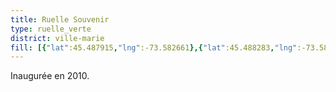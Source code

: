 ```yaml
---
title: Ruelle Souvenir
type: ruelle_verte
district: ville-marie
fill: [{"lat":45.487915,"lng":-73.582661},{"lat":45.488283,"lng":-73.581384},{"lat":45.488287,"lng":-73.581389}]
---
```


Inaugurée en 2010.